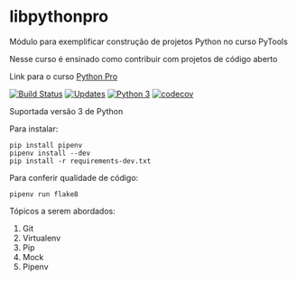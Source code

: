 # libpythonpro

Módulo para exemplificar construção de projetos Python no curso PyTools

Nesse curso é ensinado como contribuir com projetos de código aberto

Link para o curso [Python Pro](https://www.python.pro.br/)

[![Build Status](https://travis-ci.com/woscavalcante/libpythonpro.svg?branch=master)](https://travis-ci.com/woscavalcante/libpythonpro)
[![Updates](https://pyup.io/repos/github/woscavalcante/libpythonpro/shield.svg)](https://pyup.io/repos/github/woscavalcante/libpythonpro/)
[![Python 3](https://pyup.io/repos/github/woscavalcante/libpythonpro/python-3-shield.svg)](https://pyup.io/repos/github/woscavalcante/libpythonpro/)
[![codecov](https://codecov.io/gh/pythonprobr/libpythonpro/branch/master/graph/badge.svg)](https://codecov.io/gh/pythonprobr/libpythonpro)

Suportada versão 3 de Python

Para instalar:

```console
pip install pipenv
pipenv install --dev
pip install -r requirements-dev.txt
```

Para conferir qualidade de código:

```console
pipenv run flake8
```

Tópicos a serem abordados:
 1. Git
 2. Virtualenv
 3. Pip
 4. Mock
 5. Pipenv
 